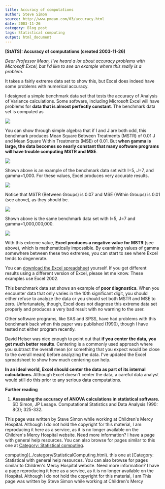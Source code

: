 ```yaml
---
title: Accuracy of computations
author: Steve Simon
source: http://www.pmean.com/03/accuracy.html
date: 2003-11-26
category: Blog post
tags: Statistical computing
output: html_document
---
```

****[StATS]:** Accuracy of computations (created
2003-11-26)**

*Dear Professor Mean,* *I've heard a lot about accuracy problems with
Microsoft Excel, but I'd like to see an example where this really is a
problem.*

It takes a fairly extreme data set to show this, but Excel does indeed
have some problems with numerical accuracy.

I designed a simple benchmark data set that tests the accuracy of
Analysis of Variance calculations. Some software, including Microsoft
Excel will have problems for **data that is almost perfectly
constant**. The benchmark data set is computed as

![](http://www.pmean.com/images/images/03/accuracy01.gif)

You can show through simple algebra that if I and J are both odd, this
benchmark produces Mean Square Between Treatments (MSTR) of 0.01 J and
Mean Square Within Treatments (MSE) of 0.01. But **when gamma is
large, the data becomes so nearly constant that many software programs
will have trouble computing MSTR and MSE**.

![](http://www.pmean.com/images/images/03/accuracy02.gif)

Shown above is an example of the benchmark data set with I=5, J=7, and
gamma=1,000. For these values, Excel produces very accurate results.

![](http://www.pmean.com/images/images/03/accuracy03.gif)

Notice that MSTR (Between Groups) is 0.07 and MSE (Within Groups) is
0.01 (see above), as they should be.

![](http://www.pmean.com/images/images/03/accuracy04.gif)

Shown above is the same benchmark data set with I=5, J=7 and
gamma=1,000,000,000.

![](http://www.pmean.com/images/images/03/accuracy05.gif)

With this extreme value, **Excel produces a negative value for MSTR**
(see above), which is mathematically impossible. By examining values
of gamma somewhere between these two extremes, you can start to see
where Excel tends to degenerate.

You can [download the Excel spreadsheet](images/anova%20benchmark.xls)
yourself. If you get different results using a different version of
Excel, please let me know. These examples use Excel 2002.

This benchmark data set shows an example of **poor diagnostics**. When
you encounter data that only varies in the 10th significant digit, you
should either refuse to analyze the data or you should set both MSTR
and MSE to zero. Unfortunately, though, Excel does not diagnose this
extreme data set properly and produces a very bad result with no
warning to the user.

Other software programs, like SAS and SPSS, have had problems with
this benchmark back when this paper was published (1990), though I
have tested not either program recently.

David Heiser was nice enough to point out that **if you center the
data, you get much better results**. Centering is a commonly used
approach where you subtract the overall mean (or something that you
expect would be close to the overall mean) before analyzing the data.
I've updated the Excel spreadsheet to show how much centering can
help.

**In an ideal world, Excel should center the data as part of its
internal calculations.** Although Excel doesn't center the data, a
careful data analyst would still do this prior to any serious data
computations.

**Further reading**

1.  **Assessing the accuracy of ANOVA calculations in statistical
    software.** SD Simon, JP Lesage. Computational Statistics and Data
    Analysis 1990: 8(3); 325-332.

This page was written by Steve Simon while working at Children's Mercy
Hospital. Although I do not hold the copyright for this material, I am
reproducing it here as a service, as it is no longer available on the
Children's Mercy Hospital website. Need more information? I have a page
with general help resources. You can also browse for pages similar to
this one at [Category: Statistical
computing](../category/StatisticalComputing.html).
<!---More--->
computing](../category/StatisticalComputing.html).
this one at [Category: Statistical
with general help resources. You can also browse for pages similar to
Children's Mercy Hospital website. Need more information? I have a page
reproducing it here as a service, as it is no longer available on the
Hospital. Although I do not hold the copyright for this material, I am
This page was written by Steve Simon while working at Children's Mercy

<!---Do not use
****[StATS]:** Accuracy of computations (created
This page was written by Steve Simon while working at Children's Mercy
Hospital. Although I do not hold the copyright for this material, I am
reproducing it here as a service, as it is no longer available on the
Children's Mercy Hospital website. Need more information? I have a page
with general help resources. You can also browse for pages similar to
this one at [Category: Statistical
computing](../category/StatisticalComputing.html).
--->

